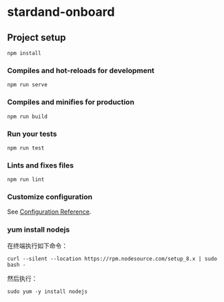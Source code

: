 # stardand-onboard

## Project setup

```
npm install
```

### Compiles and hot-reloads for development

```
npm run serve
```

### Compiles and minifies for production

```
npm run build
```

### Run your tests

```
npm run test
```

### Lints and fixes files

```
npm run lint
```

### Customize configuration

See [Configuration Reference](https://cli.vuejs.org/config/).

### yum install nodejs

在终端执行如下命令：

```
curl --silent --location https://rpm.nodesource.com/setup_8.x | sudo bash -
```

然后执行：

```
sudo yum -y install nodejs
```
